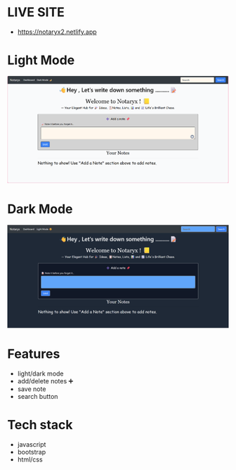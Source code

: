 # LIVE SITE
- https://notaryx2.netlify.app


# Light Mode
![alt text](./screenshot.png)


# Dark Mode
![alt text](./screenshot_dark.png)


# Features
- light/dark mode 
- add/delete notes ➕
- save note
- search button 

# Tech stack
- javascript
- bootstrap
- html/css
